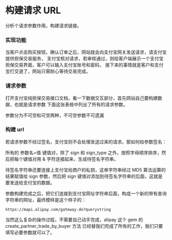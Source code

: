 # 构建请求 URL


分析个请求参数作用，构建请求链接。

### 实现功能

当客户点击购买按钮，确认订单之后，网站就会向支付宝网关发送请求，请支付宝提供担保交易服务， 支付宝核对请求，若审核通过，则给客户端展示一个支付宝担保交易界面，客户可以输入支付宝账号和密码， 接下来的事情就是客户和支付宝打交道了，网站只需耐心等待交易完成。

### 请求参数

打开支付宝纯担保交易接口文档，看一下数据交互部分，首先网站自己要构建数据，也就是请求参数 下面这张表格中列出了所有的请求参数。

参数分为不可空和可空两种，不可空参数不可遗漏

### 构建 url

若请求参数不经过签名，支付宝则不会处理发送过来的请求。那如何给参数签名：

所有的 参数名=值 键值对，除了 sign 和 sign_type 之外，按照字母顺序排序，然后把每个键值对用 & 字符连接起来，生成待签名字符串。

待签名字符串还要连接上支付宝给商户的私钥，这串字符串经过 MD5 算法运算的结果赋值给 sign 参数，然后把 sign 键值对添加到待签名字符串的后面，这就是要发送给支付宝的数据。

参数构建完成之后，把它们连接到支付宝网址字符串后面，构成一个新的带有查询字符串的网址，最终模样是这个样子的：

```
https://mapi.alipay.com/gateway.do?querystring
```

当然这么复杂的操作过程，不需要自己动手完成，alipay 这个 gem 的 create_partner_trade_by_buyer 方法 已经替我们完成了所有的工作，我们只要填写必要参数就可以了。